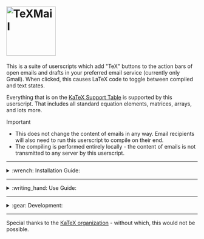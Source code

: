 <h1>
  <picture>
    <source media="(prefers-color-scheme: dark)" srcset="https://i.imgur.com/5WwIWIB.png">
    <img alt="TeXMail" width=130 src="https://i.imgur.com/aOHzZF4.png">
  </picture>
</h1>

<!---------------------------------------------------------------------------------------------------------------------------------------------------------------------------->
<!-----------------------------------------------------------------------------------HEADER----------------------------------------------------------------------------------->
<!---------------------------------------------------------------------------------------------------------------------------------------------------------------------------->
This is a suite of userscripts which add "TeX" buttons to the action bars of open emails and drafts in your preferred email service (currently only Gmail). When clicked, this causes LaTeX code to toggle between compiled and text states.

Everything that is on the [KaTeX Support Table](https://katex.org/docs/support_table) is supported by this userscript. That includes all standard equation elements, matrices, arrays, and lots more.

> [!IMPORTANT]
> * This does not change the content of emails in any way. Email recipients will also need to run this userscript to compile on their end.<br>
> * The compiling is performed entirely locally - the content of emails is not transmitted to any server by this userscript.

<!---------------------------------------------------------------------------------------------------------------------------------------------------------------------------->
<!-----------------------------------------------------------------------------INSTALLATION GUIDE----------------------------------------------------------------------------->
<!---------------------------------------------------------------------------------------------------------------------------------------------------------------------------->
---
<details>
<summary>:wrench: Installation Guide:</summary>

This requires the use of a browser script manager. Violentmonkey is recommended, but other options should also be compatible.
* [Chrome](https://chromewebstore.google.com/detail/violentmonkey/jinjaccalgkegednnccohejagnlnfdag)
* [Firefox](https://addons.mozilla.org/en-US/firefox/addon/violentmonkey/)
* [Edge](https://microsoftedge.microsoft.com/addons/detail/violentmonkey/eeagobfjdenkkddmbclomhiblgggliao)
* [Opera](https://github.com/OpenUserJs/OpenUserJS.org/wiki/Violentmonkey-for-Opera)
* [Safari](https://apps.apple.com/us/app/meddlemonkey/id1539631953?mt=12)

Once you have a browser script manager extension installed on your browser, click the following link for your email service:
* [Gmail](https://github.com/LoganJFisher/TeXSend/raw/refs/heads/main/TeXSend-Gmail.user.js)

Lastly,
* On the new tab, click "Install" (on the left for Violentmonkey)
* Refresh any open tabs for your email service
</details>

<!---------------------------------------------------------------------------------------------------------------------------------------------------------------------------->
<!---------------------------------------------------------------------------------USE GUIDE---------------------------------------------------------------------------------->
<!---------------------------------------------------------------------------------------------------------------------------------------------------------------------------->
---
<details>
<summary>:writing_hand: Use Guide:</summary>

LaTeX code is compiled automatically upon opening an email or expanding an email in a chain. To toggle it off (or back on), click the $\TeX$ button on the action bar at the top of the email. <br>
$~~~~$:accessibility: `Ctrl+Alt+L` shortcut to toggle compiling in an email chain.

LaTeX code is not compiled automatically in drafts, but can be toggled on by clicking the $\TeX$ button in the action bar at the bottom of the draft. Editing is disabled while compile is on. <br>
$~~~~$:accessibility: `Ctrl+Alt+K` shortcut to toggle compiling in an active draft.

[KaTeX-supported environments](https://katex.org/docs/support_table) (i.e. anything on their list which is surrounded with braces `{}`) (e.g. `\begin{bmatrix}` and `\begin{array}`) can be used at any place in an email. In addition to these, a set of additional delimiters have been added to allow you to create inline and display math environments with ease.

$~~~~$**Additional supported math environment delimiters beyond KaTeX:**
* Inline mode:
  * `[; ... ;]`
  * `\( ... \)`
  * `\begin{math} ... \end{math}`
* Display mode:
  * `[(; ... ;)]`
  * `\[ ... \]`
  * `\begin{displaymath} ... \end{displaymath}`

:bulb: Use `\displaystyle` inside inline delimiters to compile as display mode with line breaks. <br>
$~~~~~~$ Example: `\(\displaystyle E=mc^{2}\)`

Inside of a supported environment, you can use any of the many other functions provided by KaTeX (e.g. `\alpha` and `\brack`).
 
![Example of TeXSend in action (in Gmail)](https://i.imgur.com/zEIsQeL.png)
</details>

<!---------------------------------------------------------------------------------------------------------------------------------------------------------------------------->
<!---------------------------------------------------------------------------------DEVELOPMENT-------------------------------------------------------------------------------->
<!---------------------------------------------------------------------------------------------------------------------------------------------------------------------------->
 ---
<details>
<summary>:gear: Development:</summary>

**If you would like to contribute, these fixes & additions are the current priorities (but suggestions are welcome):**
* :bug: Bugs:
  * No known bugs at this time! :smile:
* :gem: Features:
  * Support for other popular email services (Outlook -> Thunderbird [w/ this add-on](https://addons.thunderbird.net/en-US/thunderbird/addon/userchromejs-2/) -> Protonmail -> Yahoo Mail -> AOL Mail).
    * Outlook as first priority.
    * Each email service would be an independent userscript, not all in one.
  * Add [TikZJax](https://github.com/kisonecat/tikzjax) support.
    * [npmjs](https://www.npmjs.com/package/tikzjax/v/1.0.2?activeTab=code) - src folder currently missing tikzjax.js
    * TikZ uses `\begin{tikzpicture}` delimiters.
* :knot: Stretch Goals:
  * Add [LaTeX.js](https://latex.js.org/) support.
    * This was briefly toyed with, but only partial support with lots of issues was achieved.
      * It seems the ideal would be to still use KaTeX for math environments, and TikZJax for TikZ envionrments, but LaTeX.js would be useful for general formatting.
</details>

---
Special thanks to the [KaTeX organization](https://katex.org/) - without which, this would not be possible.
